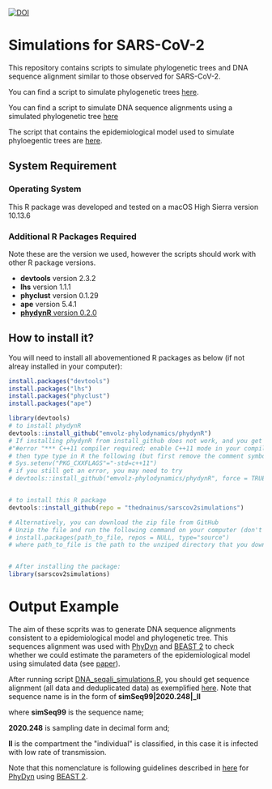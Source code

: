 [![DOI](https://zenodo.org/badge/DOI/10.5281/zenodo.4559446.svg)](https://doi.org/10.5281/zenodo.4559446)


# Simulations for SARS-CoV-2 

This repository contains scripts to simulate phylogenetic trees and DNA sequence alignment similar to those observed for SARS-CoV-2.

You can find a script to simulate phylogenetic trees [here](https://github.com/thednainus/sarscov2simulations/blob/master/Coalescent_simulations/Tree_Simulations.R).

You can find a script to simulate DNA sequence alignments using a simulated phylogenetic tree [here](https://github.com/thednainus/sarscov2simulations/blob/master/Coalescent_simulations/DNA_seqali_simulations.R)

The script that contains the epidemiological model used to simulate phyloegentic trees are [here](https://github.com/thednainus/sarscov2simulations/blob/master/Coalescent_simulations/seijrRmodel.R).


## System Requirement

### Operating System
This R package was developed and tested on a macOS High Sierra version 10.13.6


### Additional R Packages Required

Note these are the version we used, however the scripts should work with other R package versions.

* **devtools** version 2.3.2 
* **lhs** version 1.1.1
* **phyclust** version 0.1.29
* **ape** version 5.4.1
* [**phydynR** version 0.2.0](https://github.com/emvolz-phylodynamics/phydynR)


## How to install it?

You will need to install all abovementioned R packages as below (if not alreay installed in your computer):

```r
install.packages("devtools")
install.packages("lhs")
install.packages("phyclust")
install.packages("ape")

library(devtools)
# to install phydynR
devtools::install_github("emvolz-phylodynamics/phydynR")
# If installing phydynR from install_github does not work, and you get the 
#"#error "*** C++11 compiler required; enable C++11 mode in your compiler, or use an earlier version of Armadillo"
# then type type in R the following (but first remove the comment symbol #) and then try install phydynR again
# Sys.setenv("PKG_CXXFLAGS"="-std=c++11")
# if you still get an error, you may need to try
# devtools::install_github("emvolz-phylodynamics/phydynR", force = TRUE)


# to install this R package
devtools::install_github(repo = "thednainus/sarscov2simulations")

# Alternatively, you can download the zip file from GitHub
# Unzip the file and run the following command on your computer (don't forget to remove the comment symbol #)
# install.packages(path_to_file, repos = NULL, type="source")
# where path_to_file is the path to the unziped directory that you downloaded from GitHub


# After installing the package:
library(sarscov2simulations)
```

# Output Example

The aim of these scprits was to generate DNA sequence alignments consistent to a epidemiological model and phylogenetic tree. This sequences alignment was used with [PhyDyn](https://github.com/mrc-ide/PhyDyn/) and [BEAST 2](https://www.beast2.org/) to 
check whether we could estimate the parameters of the epidemiological model using simulated data (see [paper](https://www.medrxiv.org/content/10.1101/2020.09.15.20194258v1)).

After running script [DNA_seqali_simulations.R](https://github.com/thednainus/sarscov2simulations/blob/master/Coalescent_simulations/DNA_seqali_simulations.R), you should get sequence alignment (all data and deduplicated data) as exemplified [here](https://github.com/thednainus/sarscov2simulations/tree/master/Output_Example).
Note that sequence name is in the form of **simSeq99|2020.248|_Il**

where **simSeq99** is the sequence name; 

**2020.248** is sampling date in decimal form and; 

**Il** is the compartment the "individual" is classified, in this case it is infected with low rate of transmission.

Note that this nomenclature is following guidelines described in [here](https://github.com/mrc-ide/PhyDyn/wiki/Structured-Tree-Likelihood) for [PhyDyn](https://github.com/mrc-ide/PhyDyn/) using [BEAST 2](https://www.beast2.org/).


